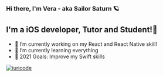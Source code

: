 ### Hi there, I'm Vera - aka Sailor Saturn 🪐  


## I'm a iOS developer, Tutor and Student!🦄

- 🔭 I’m currently working on my React and React Native skill!
- 🌱 I’m currently learning everything 
- 🥅 2021 Goals: Improve my Swift skills

[![iuricode](https://github-readme-stats.vercel.app/api/top-langs/?username=sailor-saturn&hide=html&layout=compact&theme=radical)](https://github.com/iuricode/)

